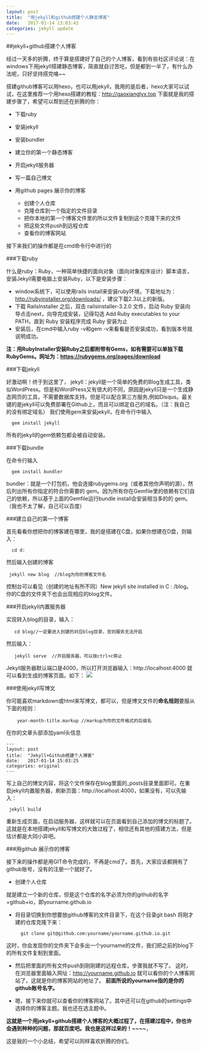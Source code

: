 ```yaml
---
layout: post
title:  "用jekyll和github搭建个人静态博客"
date:   2017-01-14 13:03:42
categories: jekyll update
---
```


##jekyll+github搭建个人博客

经过一天多的折腾，终于算是搭建好了自己的个人博客，看到有些社区评论说：在windows下用jekyll搭建静态博客，简直就自讨苦吃，但是都到一半了，有什么办法呢，只好坚持搭完咯~~

搭建github博客可以用hexo，也可以用jekyll，我用的是后者，hexo大家可以试试，在这里推荐一个用hexo搭建的教程：http://gaoxianglyx.top
下面就是我的搭建步骤了，希望可以帮到还在折腾的你：

- 下载ruby
- 安装jekyll
- 安装bundler
- 建立你的第一个静态博客
- 开启jekyll服务器
- 写一篇自己博文
- 用github pages 展示你的博客

     - 创建个人仓库
     - 克隆仓库到一个指定的文件目录
     - 把你本地的第一个博客文件里的所以文件复制到这个克隆下来的文件
     - 把这些文件push到远程仓库
     - 查看你的博客网站
 
接下来我们的操作都是在cmd命令行中进行的

###下载ruby

什么是ruby：Ruby，一种简单快捷的面向对象（面向对象程序设计）脚本语言，安装Jekyll需要电脑上安装Ruby，以下是安装步骤：

- window系统下，可以使用rails install来安装ruby环境，下载地址为：http://rubyinstaller.org/downloads/  ，建议下载2.3以上的新版。
- 下载 RailsInstaller 之后，双击 railsinstaller-3.2.0 文件，启动 Ruby 安装向导点击next，向导完成安装，记得勾选 Add Ruby executables to your PATH，直到 Ruby 安装程序完成 Ruby 安装为止
- 安装后，在cmd中输入ruby -v和gem -v来看看是否安装成功，看到版本号就说明成功。

**注：用RubyInstaller安装Ruby之后都附带有Gems，如有需要可以单独下载RubyGems。网址为：https://rubygems.org/pages/download**

###下载jekyll

好激动啊！终于到这里了，
jekyll：jekyll是一个简单的免费的Blog生成工具，类似WordPress。但是和WordPress又有很大的不同，原因是jekyll只是一个生成静态网页的工具，不需要数据库支持。但是可以配合第三方服务,例如Disqus。最关键的是jekyll可以免费部署在Github上，而且可以绑定自己的域名。（注：我自己的没有绑定域名）
我们使用gem来安装jekyll，在命令行中输入

      gem install jekyll
      
所有的jekyll的gem依赖包都会被自动安装。

###下载bundle

在命令行输入
          
      gem install bundler
      
  bundler：就是一个打包机，他会连接rubygems.org（或者其他你声明的源），然后列出所有你指定的符合你需要的 gem。因为所有你在Gemfile里的依赖有它们自己的依赖，所以基于上面的Gemfile运行bundle install会安装相当多的的 gem。（我也不太了解，自己可以百度）
  
###建立自己的第一个博客

首先看看你想把你的博客建在哪里，我的是搭建在C盘，如果你想建在D盘，则输入：

      cd d:
 
 然后输入创建的博客

     jekyll new blog  //blog为你的博客文件名
    
控制台可以看见（创建的地址有所不同）New jekyll site installed in C : /blog。你的C盘的文件夹下也会出现相应的blog文件。

###开启jekyll内置服务器

实现转入blog的目录，输入：
     
       cd blog//一定要进入创建的对应blog目录，否则服务无法开启
       
然后输入：
       
       jekyll serve  //开启服务器，可以按ctrl+c停止
       
Jekyll服务器默认端口是4000，所以打开浏览器输入：http://localhost:4000 就可以看到生成的博客页面。如下：
![](http://images2015.cnblogs.com/blog/1019973/201701/1019973-20170114223440525-1524406009.png)

###使用jekyll写博文

你可能喜欢markdown或html来写博文，都可以，但是博文文件的**命名规则**要服从下面的规则：
         
        year-month-title.markup //markup为你的文件格式的后缀名
	
在你的文章头部添加yaml头信息

	---
	layout: post
	title:  "Jekyll+Github搭建个人博客"
	date:   2017-01-14 15:03:25
	categories: original
	---
	
写上自己的博文内容，将这个文件保存在blog里面的_posts目录里面即可。在重启jekyll内置服务器，刷新页面：http://localhost:4000，如果没有，可以先输入：

     jekyll build 
     
     
重新生成页面，在启动服务器，这样就可以在页面看到自己添加的博文的标题了。
这就是在本地搭建jekyll和写博文的大致过程了，相信还有其他的搭建方法，但是估计都是大同小异吧。

###用github 展示你的博客

接下来的操作都是用GIT命令完成的，不再是cmd了。首先，大家应该都拥有了github账号，没有的注册一个就好了。

- 创建个人仓库

就是建立一个新的仓库，但是这个仓库的名字必须为你的github的名字+github+io，即yourname.github.io

- 将目录切换到你想要放github博客的文件目录下，在这个目录git bash 将刚才建的仓库克隆下来：
    
	    git clone git@github.com:yourname/yourname.github.io.git
	    
这时，你会发现你的文件夹下会多出一个yourname的文件，我们把之前的blog下的所有文件复制到里面。

- 然后把里面的所有文件push到刚刚建的远程仓库，步骤我就不写了。
这时，在浏览器里面输入网址：http://yourname.github.io  就可以看你的个人博客网站了，这就是你的博客网站的地址了。
**前面所说的yourname指的是你的github账号名字。**

- 嗯，接下来你就可以查看你的博客网站了。其中还可以在github的settings中选择你的博客主题。我也还在选主题中。

**这就是一个用jekyll+github搭建个人博客的大概过程了，在搭建过程中，你也许会遇到种种的问题，那就百度吧。我也是这样过来的！~~~~**，

这是我的一个小总结，希望可以同样喜欢折腾的你们。
